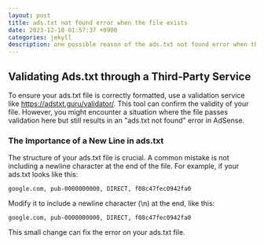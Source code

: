 ```yaml
---
layout: post
title: ads.txt not found error when the file exists
date: 2023-12-18 01:57:37 +0900
categories: jekyll
description: one possible reason of the ads.txt not found error when the file exists
---
```


## Validating Ads.txt through a Third-Party Service
To ensure your ads.txt file is correctly formatted, use a validation service like https://adstxt.guru/validator/.
This tool can confirm the validity of your file.
However, you might encounter a situation where the file passes validation here
but still results in an "ads.txt not found" error in AdSense.

### The Importance of a New Line in ads.txt
The structure of your ads.txt file is crucial. A common mistake is not including a newline character at the end of the file.
For example, if your ads.txt looks like this:

```
google.com, pub-0000000000, DIRECT, f08c47fec0942fa0
```

Modify it to include a newline character (\n) at the end, like this:
```
google.com, pub-0000000000, DIRECT, f08c47fec0942fa0
```

This small change can fix the error on your ads.txt file.
